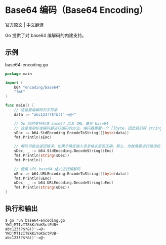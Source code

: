 # Base64 编码（Base64 Encoding）

[官方原文](https://gobyexample.com/base64-encoding) | [中文翻译](https://gobyexample-cn.github.io/base64-encoding)

Go 提供了对 base64 编解码的内建支持。

## 示例

base64-encoding.go

```go
package main

import (
	b64 "encoding/base64"
	"fmt"
)

func main() {
	// 这是要编解码的字符串
	data := "abc123!?$*&()'-=@~"

	// Go 同时支持标准 base64 以及 URL 兼容 base64
	// 这是使用标准编码器进行编码的方法。编码器需要一个 []byte，因此我们将 string 转换为该类型
	sEnc := b64.StdEncoding.EncodeToString([]byte(data))
	fmt.Println(sEnc)

	// 解码可能会返回错误，如果不确定输入信息格式是否正确，那么，你就需要进行错误检查了。
	sDec, _ := b64.StdEncoding.DecodeString(sEnc)
	fmt.Println(string(sDec))
	fmt.Println()

	// 使用 URL base64 格式进行编解码
	uEnc := b64.URLEncoding.EncodeToString([]byte(data))
	fmt.Println(uEnc)
	uDec, _ := b64.URLEncoding.DecodeString(uEnc)
	fmt.Println(string(uDec))
}
```

## 执行和输出

```
$ go run base64-encoding.go
YWJjMTIzIT8kKiYoKSctPUB+
abc123!?$*&()'-=@~
YWJjMTIzIT8kKiYoKSctPUB-
abc123!?$*&()'-=@~
```
